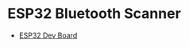 # ESP32 Bluetooth Scanner


- [ESP32 Dev Board](https://www.amazon.com/HiLetgo-ESP32-DevKitC-ESP32-WROOM-32U-ESP-WROOM-32U-Development)
